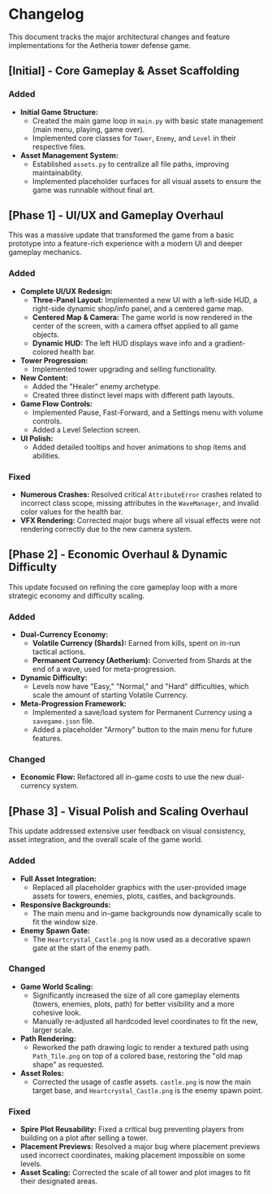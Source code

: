 # Changelog

This document tracks the major architectural changes and feature implementations for the Aetheria tower defense game.

## [Initial] - Core Gameplay & Asset Scaffolding

### Added
- **Initial Game Structure:**
  - Created the main game loop in `main.py` with basic state management (main menu, playing, game over).
  - Implemented core classes for `Tower`, `Enemy`, and `Level` in their respective files.
- **Asset Management System:**
  - Established `assets.py` to centralize all file paths, improving maintainability.
  - Implemented placeholder surfaces for all visual assets to ensure the game was runnable without final art.

## [Phase 1] - UI/UX and Gameplay Overhaul

This was a massive update that transformed the game from a basic prototype into a feature-rich experience with a modern UI and deeper gameplay mechanics.

### Added
- **Complete UI/UX Redesign:**
  - **Three-Panel Layout:** Implemented a new UI with a left-side HUD, a right-side dynamic shop/info panel, and a centered game map.
  - **Centered Map & Camera:** The game world is now rendered in the center of the screen, with a camera offset applied to all game objects.
  - **Dynamic HUD:** The left HUD displays wave info and a gradient-colored health bar.
- **Tower Progression:**
  - Implemented tower upgrading and selling functionality.
- **New Content:**
  - Added the "Healer" enemy archetype.
  - Created three distinct level maps with different path layouts.
- **Game Flow Controls:**
  - Implemented Pause, Fast-Forward, and a Settings menu with volume controls.
  - Added a Level Selection screen.
- **UI Polish:**
  - Added detailed tooltips and hover animations to shop items and abilities.

### Fixed
- **Numerous Crashes:** Resolved critical `AttributeError` crashes related to incorrect class scope, missing attributes in the `WaveManager`, and invalid color values for the health bar.
- **VFX Rendering:** Corrected major bugs where all visual effects were not rendering correctly due to the new camera system.

## [Phase 2] - Economic Overhaul & Dynamic Difficulty

This update focused on refining the core gameplay loop with a more strategic economy and difficulty scaling.

### Added
- **Dual-Currency Economy:**
  - **Volatile Currency (Shards):** Earned from kills, spent on in-run tactical actions.
  - **Permanent Currency (Aetherium):** Converted from Shards at the end of a wave, used for meta-progression.
- **Dynamic Difficulty:**
  - Levels now have "Easy," "Normal," and "Hard" difficulties, which scale the amount of starting Volatile Currency.
- **Meta-Progression Framework:**
  - Implemented a save/load system for Permanent Currency using a `savegame.json` file.
  - Added a placeholder "Armory" button to the main menu for future features.

### Changed
- **Economic Flow:** Refactored all in-game costs to use the new dual-currency system.

## [Phase 3] - Visual Polish and Scaling Overhaul

This update addressed extensive user feedback on visual consistency, asset integration, and the overall scale of the game world.

### Added
- **Full Asset Integration:**
  - Replaced all placeholder graphics with the user-provided image assets for towers, enemies, plots, castles, and backgrounds.
- **Responsive Backgrounds:**
  - The main menu and in-game backgrounds now dynamically scale to fit the window size.
- **Enemy Spawn Gate:**
  - The `Heartcrystal_Castle.png` is now used as a decorative spawn gate at the start of the enemy path.

### Changed
- **Game World Scaling:**
  - Significantly increased the size of all core gameplay elements (towers, enemies, plots, path) for better visibility and a more cohesive look.
  - Manually re-adjusted all hardcoded level coordinates to fit the new, larger scale.
- **Path Rendering:**
  - Reworked the path drawing logic to render a textured path using `Path_Tile.png` on top of a colored base, restoring the "old map shape" as requested.
- **Asset Roles:**
  - Corrected the usage of castle assets. `castle.png` is now the main target base, and `Heartcrystal_Castle.png` is the enemy spawn point.

### Fixed
- **Spire Plot Reusability:** Fixed a critical bug preventing players from building on a plot after selling a tower.
- **Placement Previews:** Resolved a major bug where placement previews used incorrect coordinates, making placement impossible on some levels.
- **Asset Scaling:** Corrected the scale of all tower and plot images to fit their designated areas.
